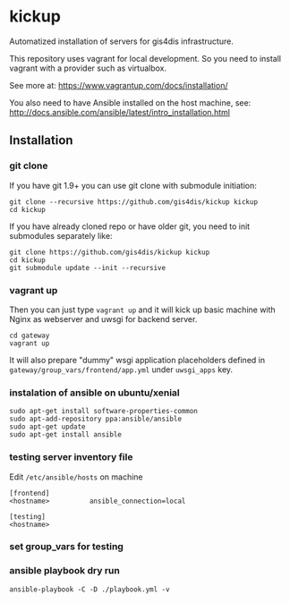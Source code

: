 # kickup
Automatized installation of servers for gis4dis infrastructure.

This repository uses vagrant for local development. So you need to install vagrant with a provider such as virtualbox.

See more at: https://www.vagrantup.com/docs/installation/

You also need to have Ansible installed on the host machine, see: http://docs.ansible.com/ansible/latest/intro_installation.html


## Installation

### git clone
If you have git 1.9+ you can use git clone with submodule initiation:

```
git clone --recursive https://github.com/gis4dis/kickup kickup
cd kickup
```

If you have already cloned repo or have older git, you need to init submodules separately like:

```
git clone https://github.com/gis4dis/kickup kickup
cd kickup
git submodule update --init --recursive
```

### vagrant up

Then you can just type `vagrant up` and it will kick up basic machine with
Nginx as webserver and uwsgi for backend server.

```
cd gateway
vagrant up
```

It will also prepare "dummy" wsgi application placeholders defined in `gateway/group_vars/frontend/app.yml` under `uwsgi_apps` key.

### instalation of ansible on ubuntu/xenial
```
sudo apt-get install software-properties-common
sudo apt-add-repository ppa:ansible/ansible
sudo apt-get update
sudo apt-get install ansible
```

### testing server inventory file
Edit `/etc/ansible/hosts` on machine
```
[frontend]
<hostname>          ansible_connection=local

[testing]
<hostname>
```
### set group_vars for testing

### ansible playbook dry run
`ansible-playbook -C -D ./playbook.yml -v`
